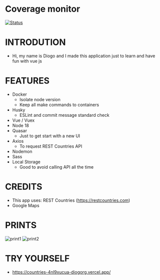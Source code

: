 # Coverage monitor
[![Status][ico-github-actions]][link-github]

[ico-github-actions]: https://github.com/slavcodev/coverage-monitor-action/workflows/build/badge.svg
[link-github]: https://github.com/slavcodev/coverage-monitor-action

# INTRODUTION
- Hi, my name is Diogo and I made this application just to learn and have fun with vue js
# FEATURES
- Docker
    - Isolate node version
    - Keep all make commands to containers
- Husky
    - ESLint and commit message standard check
- Vue / Vuex
- Node 18
- Quasar
    - Just to get start with a new UI
- Axios
    - To request REST Countries API
- Nodemon
- Sass
- Local Storage
    - Good to avoid calling API all the time
# CREDITS
- This app uses: REST Countries (https://restcountries.com)
- Google Maps

# PRINTS
![print1](https://user-images.githubusercontent.com/1072595/197891972-b9f3936f-156f-4f5e-b33c-bfc0643f09b5.PNG)
![print2](https://user-images.githubusercontent.com/1072595/197891987-bb8e30e1-e840-45ad-ab51-d8dbb61a71ba.png)

# TRY YOURSELF
- https://countries-4nl9xucua-diogorg.vercel.app/
